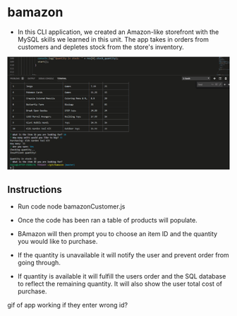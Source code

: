 # bamazon

* In this CLI application, we created an Amazon-like storefront with the MySQL skills we learned in this unit. The app takes in orders from customers and depletes stock from the store's inventory.

![](gif.gif)


## Instructions

* Run code node bamazonCustomer.js

* Once the code has been ran a table of products will populate. 

* BAmazon will then prompt you to choose an item ID and the quantity you would like to purchase. 

* If the quantity is unavailable it will notify the user and prevent order from going through. 

* If quantity is available it will fulfill the users order and the SQL database to reflect the remaining quantity. It will also show the user total cost of purchase.




gif of app working
if they enter wrong id?


